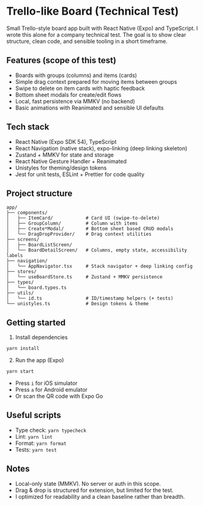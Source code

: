 # Trello-like Board (Technical Test)

Small Trello-style board app built with React Native (Expo) and TypeScript. I wrote this alone for a company technical test. The goal is to show clear structure, clean code, and sensible tooling in a short timeframe.

## Features (scope of this test)
- Boards with groups (columns) and items (cards)
- Simple drag context prepared for moving items between groups
- Swipe to delete on item cards with haptic feedback
- Bottom sheet modals for create/edit flows
- Local, fast persistence via MMKV (no backend)
- Basic animations with Reanimated and sensible UI defaults

## Tech stack
- React Native (Expo SDK 54), TypeScript
- React Navigation (native stack), expo-linking (deep linking skeleton)
- Zustand + MMKV for state and storage
- React Native Gesture Handler + Reanimated
- Unistyles for theming/design tokens
- Jest for unit tests, ESLint + Prettier for code quality

## Project structure
```
app/
├── components/
│   ├── ItemCard/            # Card UI (swipe-to-delete)
│   ├── GroupColumn/         # Column with items
│   ├── Create*Modal/        # Bottom sheet based CRUD modals
│   └── DragDropProvider/    # Drag context utilities
├── screens/
│   ├── BoardListScreen/
│   └── BoardDetailScreen/   # Columns, empty state, accessibility labels
├── navigation/
│   └── AppNavigator.tsx     # Stack navigator + deep linking config
├── stores/
│   └── useBoardStore.ts     # Zustand + MMKV persistence
├── types/
│   └── board.types.ts
├── utils/
│   └── id.ts                # ID/timestamp helpers (+ tests)
└── unistyles.ts             # Design tokens & theme
```

## Getting started
1) Install dependencies
```bash
yarn install
```

2) Run the app (Expo)
```bash
yarn start
```
- Press `i` for iOS simulator
- Press `a` for Android emulator
- Or scan the QR code with Expo Go

## Useful scripts
- Type check: `yarn typecheck`
- Lint: `yarn lint`
- Format: `yarn format`
- Tests: `yarn test`

## Notes
- Local-only state (MMKV). No server or auth in this scope.
- Drag & drop is structured for extension, but limited for the test.
- I optimized for readability and a clean baseline rather than breadth.
